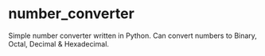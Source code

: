 # number_converter
Simple number converter written in Python. Can convert numbers to Binary, Octal, Decimal &amp; Hexadecimal.
